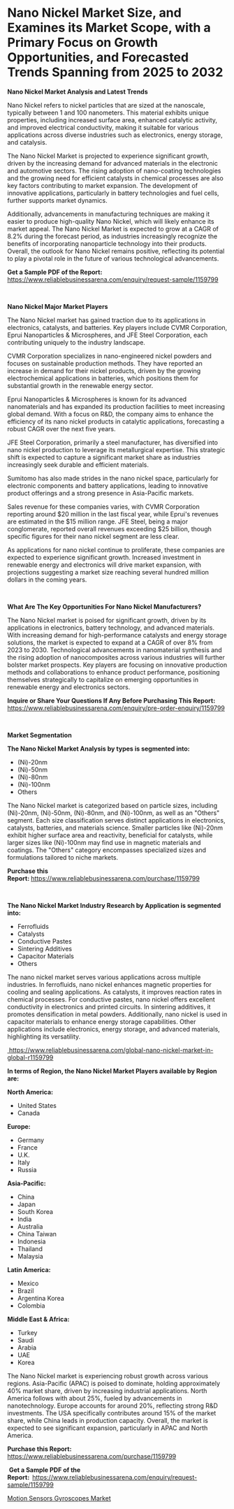 <p><h1>Nano Nickel Market Size, and Examines its Market Scope, with a Primary Focus on Growth Opportunities, and Forecasted Trends Spanning from 2025 to 2032</h1></p><p><strong>Nano Nickel Market Analysis and Latest Trends</strong></p>
<p><p>Nano Nickel refers to nickel particles that are sized at the nanoscale, typically between 1 and 100 nanometers. This material exhibits unique properties, including increased surface area, enhanced catalytic activity, and improved electrical conductivity, making it suitable for various applications across diverse industries such as electronics, energy storage, and catalysis.</p><p>The Nano Nickel Market is projected to experience significant growth, driven by the increasing demand for advanced materials in the electronic and automotive sectors. The rising adoption of nano-coating technologies and the growing need for efficient catalysts in chemical processes are also key factors contributing to market expansion. The development of innovative applications, particularly in battery technologies and fuel cells, further supports market dynamics.</p><p>Additionally, advancements in manufacturing techniques are making it easier to produce high-quality Nano Nickel, which will likely enhance its market appeal. The Nano Nickel Market is expected to grow at a CAGR of 8.2% during the forecast period, as industries increasingly recognize the benefits of incorporating nanoparticle technology into their products. Overall, the outlook for Nano Nickel remains positive, reflecting its potential to play a pivotal role in the future of various technological advancements.</p></p>
<p><strong>Get a Sample PDF of the Report:&nbsp;</strong> <a href="https://www.reliablebusinessarena.com/enquiry/request-sample/1159799?utm_campaign=2483&utm_medium=2&utm_source=Github&utm_content=ia&utm_term=22032025&utm_id=nano-nickel">https://www.reliablebusinessarena.com/enquiry/request-sample/1159799</a></p>
<p>&nbsp;</p>
<p><strong>Nano Nickel Major Market Players</strong></p>
<p><p>The Nano Nickel market has gained traction due to its applications in electronics, catalysts, and batteries. Key players include CVMR Corporation, Eprui Nanoparticles & Microspheres, and JFE Steel Corporation, each contributing uniquely to the industry landscape.</p><p>CVMR Corporation specializes in nano-engineered nickel powders and focuses on sustainable production methods. They have reported an increase in demand for their nickel products, driven by the growing electrochemical applications in batteries, which positions them for substantial growth in the renewable energy sector.</p><p>Eprui Nanoparticles & Microspheres is known for its advanced nanomaterials and has expanded its production facilities to meet increasing global demand. With a focus on R&D, the company aims to enhance the efficiency of its nano nickel products in catalytic applications, forecasting a robust CAGR over the next five years.</p><p>JFE Steel Corporation, primarily a steel manufacturer, has diversified into nano nickel production to leverage its metallurgical expertise. This strategic shift is expected to capture a significant market share as industries increasingly seek durable and efficient materials.</p><p>Sumitomo has also made strides in the nano nickel space, particularly for electronic components and battery applications, leading to innovative product offerings and a strong presence in Asia-Pacific markets.</p><p>Sales revenue for these companies varies, with CVMR Corporation reporting around $20 million in the last fiscal year, while Eprui's revenues are estimated in the $15 million range. JFE Steel, being a major conglomerate, reported overall revenues exceeding $25 billion, though specific figures for their nano nickel segment are less clear.</p><p>As applications for nano nickel continue to proliferate, these companies are expected to experience significant growth. Increased investment in renewable energy and electronics will drive market expansion, with projections suggesting a market size reaching several hundred million dollars in the coming years.</p></p>
<p>&nbsp;</p>
<p><strong>What Are The Key Opportunities For Nano Nickel Manufacturers?</strong></p>
<p><p>The Nano Nickel market is poised for significant growth, driven by its applications in electronics, battery technology, and advanced materials. With increasing demand for high-performance catalysts and energy storage solutions, the market is expected to expand at a CAGR of over 8% from 2023 to 2030. Technological advancements in nanomaterial synthesis and the rising adoption of nanocomposites across various industries will further bolster market prospects. Key players are focusing on innovative production methods and collaborations to enhance product performance, positioning themselves strategically to capitalize on emerging opportunities in renewable energy and electronics sectors.</p></p>
<p><strong>Inquire or Share Your Questions If Any Before Purchasing This Report:</strong> <a href="https://www.reliablebusinessarena.com/enquiry/pre-order-enquiry/1159799?utm_campaign=2483&utm_medium=2&utm_source=Github&utm_content=ia&utm_term=22032025&utm_id=nano-nickel">https://www.reliablebusinessarena.com/enquiry/pre-order-enquiry/1159799</a></p>
<p>&nbsp;</p>
<p><strong>Market Segmentation</strong></p>
<p><strong>The Nano Nickel Market Analysis by types is segmented into:</strong></p>
<p><ul><li>(Ni)-20nm</li><li>(Ni)-50nm</li><li>(Ni)-80nm</li><li>(Ni)-100nm</li><li>Others</li></ul></p>
<p><p>The Nano Nickel market is categorized based on particle sizes, including (Ni)-20nm, (Ni)-50nm, (Ni)-80nm, and (Ni)-100nm, as well as an "Others" segment. Each size classification serves distinct applications in electronics, catalysts, batteries, and materials science. Smaller particles like (Ni)-20nm exhibit higher surface area and reactivity, beneficial for catalysts, while larger sizes like (Ni)-100nm may find use in magnetic materials and coatings. The "Others" category encompasses specialized sizes and formulations tailored to niche markets.</p></p>
<p><strong>Purchase this Report:&nbsp;</strong><a href="https://www.reliablebusinessarena.com/purchase/1159799?utm_campaign=2483&utm_medium=2&utm_source=Github&utm_content=ia&utm_term=22032025&utm_id=nano-nickel">https://www.reliablebusinessarena.com/purchase/1159799</a></p>
<p>&nbsp;</p>
<p><strong>The Nano Nickel Market Industry Research by Application is segmented into:</strong></p>
<p><ul><li>Ferrofluids</li><li>Catalysts</li><li>Conductive Pastes</li><li>Sintering Additives</li><li>Capacitor Materials</li><li>Others</li></ul></p>
<p><p>The nano nickel market serves various applications across multiple industries. In ferrofluids, nano nickel enhances magnetic properties for cooling and sealing applications. As catalysts, it improves reaction rates in chemical processes. For conductive pastes, nano nickel offers excellent conductivity in electronics and printed circuits. In sintering additives, it promotes densification in metal powders. Additionally, nano nickel is used in capacitor materials to enhance energy storage capabilities. Other applications include electronics, energy storage, and advanced materials, highlighting its versatility.</p></p>
<p><a href="https://www.reliablebusinessarena.com/global-nano-nickel-market-in-global-r1159799?utm_campaign=2483&utm_medium=2&utm_source=Github&utm_content=ia&utm_term=22032025&utm_id=nano-nickel">&nbsp;https://www.reliablebusinessarena.com/global-nano-nickel-market-in-global-r1159799</a></p>
<p><strong>In terms of Region, the Nano Nickel Market Players available by Region are:</strong></p>
<p>
    <p> <strong> North America: </strong>
        <ul>
            <li>United States</li>
            <li>Canada</li>
        </ul>
        </p> 
    <p> <strong> Europe: </strong>
        <ul>
            <li>Germany</li>
            <li>France</li>
            <li>U.K.</li>
            <li>Italy</li>
            <li>Russia</li>
        </ul>
        </p> 
    <p> <strong> Asia-Pacific: </strong>
        <ul>
            <li>China</li>
            <li>Japan</li>
            <li>South Korea</li>
            <li>India</li>
            <li>Australia</li>
            <li>China Taiwan</li>
            <li>Indonesia</li>
            <li>Thailand</li>
            <li>Malaysia</li>
        </ul>
        </p> 
    <p> <strong> Latin America: </strong>
        <ul>
            <li>Mexico</li>
            <li>Brazil</li>
            <li>Argentina Korea</li>
            <li>Colombia</li>
        </ul>
        </p> 
    <p> <strong> Middle East & Africa: </strong>
        <ul>
            <li>Turkey</li>
            <li>Saudi</li>
            <li>Arabia</li>
            <li>UAE</li>
            <li>Korea</li>
        </ul>
    </p>
    </p>
<p><p>The Nano Nickel market is experiencing robust growth across various regions. Asia-Pacific (APAC) is poised to dominate, holding approximately 40% market share, driven by increasing industrial applications. North America follows with about 25%, fueled by advancements in nanotechnology. Europe accounts for around 20%, reflecting strong R&D investments. The USA specifically contributes around 15% of the market share, while China leads in production capacity. Overall, the market is expected to see significant expansion, particularly in APAC and North America.</p></p>
<p><strong>Purchase this Report: </strong><a href="https://www.reliablebusinessarena.com/purchase/1159799?utm_campaign=2483&utm_medium=2&utm_source=Github&utm_content=ia&utm_term=22032025&utm_id=nano-nickel">https://www.reliablebusinessarena.com/purchase/1159799</a></p>
<p>&nbsp;<strong>Get a Sample PDF of the Report:&nbsp;&nbsp;</strong><a href="https://www.reliablebusinessarena.com/enquiry/request-sample/1159799?utm_campaign=2483&utm_medium=2&utm_source=Github&utm_content=ia&utm_term=22032025&utm_id=nano-nickel">https://www.reliablebusinessarena.com/enquiry/request-sample/1159799</a></p>
<p><strong></strong></p>
<p><p><a href="https://github.com/abbislposival/Market-Research-Report-List-2/blob/main/motion-sensors-gyroscopes-market.md?utm_campaign=2483&utm_medium=2&utm_source=Github&utm_content=ia&utm_term=22032025&utm_id=nano-nickel">Motion Sensors Gyroscopes Market</a></p></p>
